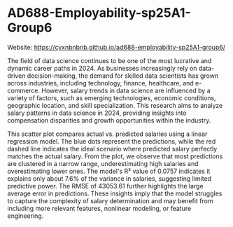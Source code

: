 # AD688-Employability-sp25A1-Group6
Website: https://cyxnbnbnb.github.io/ad688-employability-sp25A1-group6/

The field of data science continues to be one of the most lucrative and dynamic career paths in 2024. As businesses increasingly rely on data-driven decision-making, the demand for skilled data scientists has grown across industries, including technology, finance, healthcare, and e-commerce. However, salary trends in data science are influenced by a variety of factors, such as emerging technologies, economic conditions, geographic location, and skill specialization. This research aims to analyze salary patterns in data science in 2024, providing insights into compensation disparities and growth opportunities within the industry.

This scatter plot compares actual vs. predicted salaries using a linear regression model. The blue dots represent the predictions, while the red dashed line indicates the ideal scenario where predicted salary perfectly matches the actual salary. From the plot, we observe that most predictions are clustered in a narrow range, underestimating high salaries and overestimating lower ones. The model's R² value of 0.0757 indicates it explains only about 7.6% of the variance in salaries, suggesting limited predictive power. The RMSE of 43053.61 further highlights the large average error in predictions. These insights imply that the model struggles to capture the complexity of salary determination and may benefit from including more relevant features, nonlinear modeling, or feature engineering.


